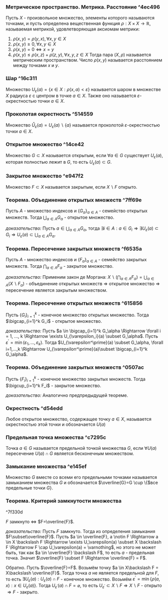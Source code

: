 ### Метрическое пространство. Метрика. Расстояние ^4ec496
Пусть $X$ - произвольное множество, элементы которого называются точками, и пусть определена вещественная функция $\rho: X \times X \to \mathbb{R}$, называемая метрикой, удовлетворяющая аксиомам метрики:
1) $\rho(x, y)=\rho(y, x), \forall x, y \in X$
2) $\rho(x, y)\geqslant 0, \forall x, y \in X$
3) $\rho(x, y)=0 \Leftrightarrow x=y$
4) $\rho(x, y) \leqslant \rho(x, z) + \rho(z, y), \forall x, y, z \in X$
Тогда пара $(X, \rho)$ называется метрическим пространством. Число $\rho(x, y)$ называется расстоянием между точками $x$ и $y$.


### Шар ^16c311
Множество $U_\varepsilon (a) = \{x \in X: \rho(x, a) \lt \varepsilon \}$ называется шаром в множестве $X$ радиуса $\varepsilon$ с центром в точке $a \in X$. Также оно называется $\varepsilon$-окрестностью точки $a \in X$.


### Проколотая окрестность ^514559
Множество $\mathring{U}_\varepsilon(a)=U_\varepsilon(a) \backslash \{a\}$ называется проколотой $\varepsilon$-окрестностью точки $a\in X$.


### Открытое множество ^14ce42
Множество $G \subset X$ называется открытым, если $\forall a \in G$ существует $U_\varepsilon(a)$, которая полностью лежит в $G$, то есть $U_\varepsilon(a)\subset G$.


### Закрытое множество ^e947f2
Множество $F \subset X$ называется закрытым, если $X \backslash F$ открыто.


### Теорема. Объединение открытых множеств ^7ff69e
Пусть $A$ - множество индексов и $\{G_\alpha\}_{\alpha \in A}$ - семейство открытых множеств. Тогда $\bigcup_{\alpha \in A} G_\alpha$ - открытое множество.

*доказательство:*
Пусть $a \in \bigcup_{\alpha \in A} G_\alpha$, тогда $\exists i \in A: a \in G_i \Rightarrow \exists U_\varepsilon(a) \subset G_i \Rightarrow U_\varepsilon(a) \subset \bigcup_{\alpha \in A} G_\alpha$.


### Теорема. Пересечение закрытых множеств ^f6535a
Пусть $A$ - множество индексов и $\{F_\alpha\}_{\alpha \in A}$ - семейство закрытых множеств. Тогда $\bigcap_{\alpha \in A} F_\alpha$ - закрытое множество.

*доказательство:*
Применим закон де Моргана: $X \backslash \left(\bigcap_{\alpha \in A} F_\alpha\right)=\bigcup_{\alpha \in A} \left(X \backslash F_\alpha \right)$ -  объединение открытых множеств $\Rightarrow$ открытое множество $\Rightarrow$ пересечение является закрытым множеством.


### Теорема. Пересечение открытых множеств ^615856
Пусть $\{G_i\}_{i=1}^k$ - конечное множество открытых множество. Тогда $\bigcap_{i=1}^k G_i$ - открытое множество.

*доказательство:*
Пусть $a \in \bigcap_{i=1}^k G_\alpha \Rightarrow \forall i = 1, ..., k \Rightarrow \exists U_{\varepsilon_i}(a) \subset G_\alpha$. Пусть $\varepsilon^\prime = \min(\varepsilon_1, ..., \varepsilon_k)$. Тогда $U_{\varepsilon^\prime}(a) \subset G_\alpha, \forall i=1,...,k \Rightarrow U_{\varepsilon^\prime}(a)\subset \bigcap_{i=1}^k G_\alpha$.


### Теорема. Объединение закрытых множеств ^0507ac
Пусть $\{F_i\}_{i=1}^k$ - конечное множество закрытых множеств. Тогда $\bigcup_{i=1}^k F_i$ - закрытое множество.

*доказательство:*
Аналогично предпредыдущей теореме.


### Окрестность ^d54edd
Любое открытое множество, содержащее точку $a \in X$, называется окрестностью этой точки и обозначается $U(a)$


### Предельная точка множества ^c7295c
Точка $a\in G$ называется предельной точкой множества $G$, если $\forall U(a)$ пересечение $U(a) \cap G$ является бесконечным множеством.


### Замыкание множества ^e145ef
Множество $G$ вместе со всеми его предельными точками называется замыканием множества $G$ и обозначается $\overline{G}=G \cup \{$все предельные точки $G$$\}$.


### Теорема. Критерий замкнутости множества

^7f330d

$F$ замкнуто $\Leftrightarrow$ $F=\overline{F}$.

*доказательство:*
Пусть $F$ замкнуто. Тогда из определения замыкания $F\subset\overline{F}$. Пусть $a \in \overline{F}, a \notin F \Rightarrow a \in X \backslash F \Rightarrow \exists U_\varepsilon(a) \subset X \backslash F \Rightarrow F \cap U_\varepsilon(a) = \varnothing$, но этого не может быть, так как $a \in \overline{F} \backslash F$, то есть $a$ - предельная точка. Значит $\overline{F} \subset F \Rightarrow \overline{F} = F$.

Обратно. Пусть $\overline{F}=F$. Возьмём точку $a \in X\backslash F = X\backslash \overline{F}$. Тогда точка $a$ не является предельной для $F$, то есть $\exists U_\varepsilon(a): U_\varepsilon(a)\cap F$ - конечное множество. Возьмём $\varepsilon^\prime = \min\{ \rho(a, x): x \in U_\varepsilon(a) \}$. Тогда $U_{\varepsilon^\prime}(a)\cap F = \varnothing$, то есть $U_{\varepsilon^\prime} \subset X \backslash F \Rightarrow X \backslash F$ - открыто $\Rightarrow F$ - закрыто.